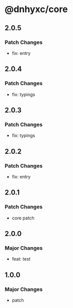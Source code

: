 # @dnhyxc/core

## 2.0.5

### Patch Changes

- fix: entry

## 2.0.4

### Patch Changes

- fix: typings

## 2.0.3

### Patch Changes

- fix: typings

## 2.0.2

### Patch Changes

- fix: entry

## 2.0.1

### Patch Changes

- core patch

## 2.0.0

### Major Changes

- feat: test

## 1.0.0

### Major Changes

- patch
